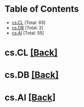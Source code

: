 <div id=toc></div>

# Table of Contents

- [cs.CL](#cs.CL) [Total: 93]
- [cs.DB](#cs.DB) [Total: 2]
- [cs.AI](#cs.AI) [Total: 55]


<div id='cs.CL'></div>

# cs.CL [[Back]](#toc)



<div id='cs.DB'></div>

# cs.DB [[Back]](#toc)



<div id='cs.AI'></div>

# cs.AI [[Back]](#toc)

